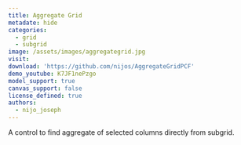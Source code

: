 ```yaml
---
title: Aggregate Grid
metadate: hide
categories:
  - grid
  - subgrid
image: /assets/images/aggregategrid.jpg
visit: 
download: 'https://github.com/nijos/AggregateGridPCF'
demo_youtube: K7JF1nePzgo
model_support: true
canvas_support: false
license_defined: true
authors:
  - nijo_joseph
---
```

A control to find aggregate of selected columns directly from subgrid.

